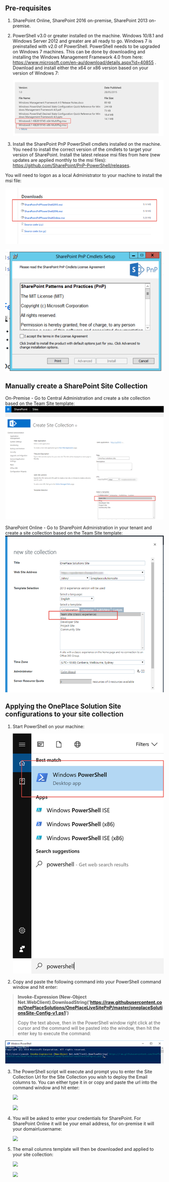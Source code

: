 Pre-requisites
--------------

1.  SharePoint Online, SharePoint 2016 on-premise, SharePoint 2013
    on-premise.

2.  PowerShell v3.0 or greater installed on the machine. Windows 10/8.1
    and Windows Server 2012 and greater are all ready to go. Windows 7
    is preinstalled with v2.0 of PowerShell. PowerShell needs to be
    upgraded on Windows 7 machines. This can be done by downloading and
    installing the Windows Management Framework 4.0 from here:
    <https://www.microsoft.com/en-au/download/details.aspx?id=40855> .
    Download and install either the x64 or x86 version based on your
    version of Windows 7:

    ![](./README-Images/image1.png)

3.  Install the SharePoint PnP PowerShell cmdlets installed on the
    machine. You need to install the correct version of the cmdlets to
    target your version of SharePoint. Install the latest release msi
    files from here (new updates are applied monthly to the msi files):
    <https://github.com/SharePoint/PnP-PowerShell/releases>.

You will need to logon as a local Administrator to your machine to
install the msi file:

![](./README-Images/image2.png)

![](./README-Images/image3.png)


Manually create a SharePoint Site Collection
--------------------------------------------

On-Premise - Go to Central Administration and create a site collection based on the Team Site template:
![](./README-Images/createsitecollection-onpremise.png)

SharePoint Online - Go to SharePoint Administration in your tenant and create a site collection based on the Team Site template:
![](./README-Images/createsitecollection-online.png)

Applying the OnePlace Solution Site configurations to your site collection
--------------------------------------

1.  Start PowerShell on your machine:

    ![](./README-Images/image4.png)

2.  Copy and paste the following command into your PowerShell command
    window and hit enter:

> **Invoke-Expression (New-Object
> Net.WebClient).DownloadString('https://raw.githubusercontent.com/OnePlaceSolutions/OnePlaceLiveSitePnP/master/oneplaceSolutionsSite-Config-v1.ps1')**
>
> Copy the text above, then in the PowerShell window right click at the
> cursor and the command will be pasted into the window, then hit the
> enter key to execute the command:

 ![](./README-Images/ps1command.png)


3.  The PowerShell script will execute and prompt you to enter the Site
    Collection Url for the Site Collection you wish to deploy the Email
    columns to. You can either type it in or copy and paste the url into
    the command window and hit enter:

    ![](./README-Images/image6.png)

    ![](./README-Images/image7.png)

4.  You will be asked to enter your credentials for SharePoint. For
    SharePoint Online it will be your email address, for on-premise it
    will your domain\\username:

    ![](./README-Images/image8.png)

5.  The email columns template will then be downloaded and applied to
    your site collection:

    ![](./README-Images/image9.png)

    ![](./README-Images/image10.png)
